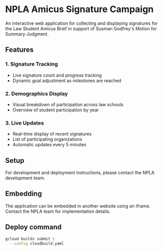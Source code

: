 # NPLA Amicus Signature Campaign

An interactive web application for collecting and displaying signatures for the Law Student Amicus Brief in support of Susman Godfrey's Motion for Summary Judgment.

## Features

### 1. Signature Tracking

- Live signature count and progress tracking
- Dynamic goal adjustment as milestones are reached

### 2. Demographics Display

- Visual breakdown of participation across law schools
- Overview of student participation by year

### 3. Live Updates

- Real-time display of recent signatures
- List of participating organizations
- Automatic updates every 5 minutes

## Setup

For development and deployment instructions, please contact the NPLA development team.

## Embedding

The application can be embedded in another website using an iframe. Contact the NPLA team for implementation details.

## Deploy command

```bash
gcloud builds submit \
  --config cloudbuild.yaml
```

```